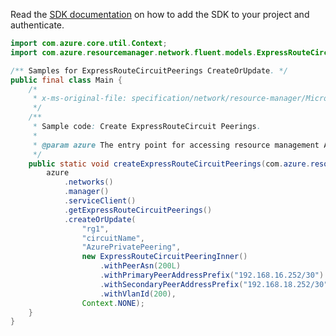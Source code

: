 Read the [SDK documentation](https://github.com/Azure/azure-sdk-for-java/blob/azure-resourcemanager_2.13.0/sdk/resourcemanager/azure-resourcemanager/README.md) on how to add the SDK to your project and authenticate.

```java
import com.azure.core.util.Context;
import com.azure.resourcemanager.network.fluent.models.ExpressRouteCircuitPeeringInner;

/** Samples for ExpressRouteCircuitPeerings CreateOrUpdate. */
public final class Main {
    /*
     * x-ms-original-file: specification/network/resource-manager/Microsoft.Network/stable/2021-05-01/examples/ExpressRouteCircuitPeeringCreate.json
     */
    /**
     * Sample code: Create ExpressRouteCircuit Peerings.
     *
     * @param azure The entry point for accessing resource management APIs in Azure.
     */
    public static void createExpressRouteCircuitPeerings(com.azure.resourcemanager.AzureResourceManager azure) {
        azure
            .networks()
            .manager()
            .serviceClient()
            .getExpressRouteCircuitPeerings()
            .createOrUpdate(
                "rg1",
                "circuitName",
                "AzurePrivatePeering",
                new ExpressRouteCircuitPeeringInner()
                    .withPeerAsn(200L)
                    .withPrimaryPeerAddressPrefix("192.168.16.252/30")
                    .withSecondaryPeerAddressPrefix("192.168.18.252/30")
                    .withVlanId(200),
                Context.NONE);
    }
}
```
